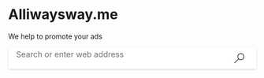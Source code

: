 # Alliwaysway.me
We help to promote your ads
<html lang="en"><head><meta http-equiv="Content-Security-Policy" content="script-src 'self'; object-src 'none'; base-uri 'none';"><script src="chrome-search://local-ntp/config.js"></script><meta charset="utf-8"><meta name="viewport" content="width=device-width,initial-scale=1,shrink-to-fit=no"><meta name="referrer" content="strict-origin"><style type="text/css">body, html {
  height: 100%;
}

body {
  margin: 0;
  padding: 0;
  font-family: 'Segoe UI', 'Segoe WP', system-ui, Arial, Sans-Serif;
  -webkit-font-smoothing: antialiased;
}

#root, .App {
  height: 100%;
}

#bgimage {
  position: fixed;
  animation: fadein 500ms;
}

#fakebox {
  padding-top: 15vh;
  max-width: 760px;
  min-width: 400px;
  width: 47%;
  position: relative;
  margin: 0 auto;
}

@media only screen and (max-height: 260px) {
  #fakebox {
    opacity: 0;
  }
}

@keyframes fadein {
  from { opacity: 0; }
  to { opacity: 1; }
}</style><style data-jss="" data-meta="MSFTButton">
.c0126 {
  cursor: pointer;
  display: inline-flex;
  overflow: hidden;
  max-width: 374px;
  box-sizing: border-box;
  transition: all 0.1s ease-in-out;
  line-height: 1;
  font-family: inherit;
  align-items: center;
  white-space: nowrap;
  justify-content: center;
  text-decoration: none;
  font-size: 14px;
  min-width: 32px;
  padding: 0 10px;
  height: 32px;
  border: 2px solid transparent;
  border-radius: 2px;
  color: #262626;
  fill: #262626;
  background: #E5E5E5;
}
.c0126:hover:enabled {
  background: #DDDDDD;
}
.c0126:active:enabled {
  background: #EAEAEA;
}
.c0126:focus {
  outline: none;
}
body:not(.js-focus-visible) .c0126:focus, .js-focus-visible .c0126.focus-visible, .js-focus-visible [data-focus-visible-added].c0126 {
  border-color: #838383;
}
.c0126:disabled {
}
.c0126::-moz-focus-inner {
  border: 0;
}
@media (-ms-high-contrast:active) {
  .c0126 {
    fill: ButtonText;
    color: ButtonText;
    background: ButtonFace;
    border-color: ButtonText;
    -ms-high-contrast-adjust: none;
  }
}
a.c0126 {
}
@media (-ms-high-contrast:active) {
  a.c0126 {
    fill: LinkText !important;
    color: LinkText !important;
    background: Window;
    border-color: LinkText !important;
  }
}
a.c0126:hover {
}
a.c0126.c0133 {
}
@media (-ms-high-contrast:active) {
  a.c0126.c0133 {
    fill: GrayText !important;
    color: GrayText !important;
    opacity: 1;
    background: ButtonFace !important;
    border-color: GrayText !important;
  }
}
a.c0126.c0133:hover {
}
@media (-ms-high-contrast:active) {
  a.c0126.c0133:hover {
    box-shadow: none !important;
  }
}
@media (-ms-high-contrast:active) {
  a.c0126:hover {
    box-shadow: 0 0 0 1px inset LinkText !important;
  }
}
@media (-ms-high-contrast:active) {
  .c0126:disabled {
    fill: GrayText !important;
    color: GrayText !important;
    opacity: 1;
    background: ButtonFace !important;
    border-color: GrayText !important;
  }
}
@media (-ms-high-contrast:active) {
  body:not(.js-focus-visible) .c0126:focus, .js-focus-visible .c0126.focus-visible, .js-focus-visible [data-focus-visible-added].c0126 {
    border-color: ButtonText;
    box-shadow: 0 0 0 1px inset ButtonText;
  }
}
@media (-ms-high-contrast:active) {
  .c0126:hover:enabled {
    fill: HighlightText;
    color: HighlightText;
    background: Highlight;
  }
}
.c0126:hover:enabled .c0134, .c0126:hover:enabled .c0135 {
}
@media (-ms-high-contrast:active) {
  .c0126:hover:enabled .c0134, .c0126:hover:enabled .c0135 {
    fill: HighlightText !important;
    color: HighlightText !important;
  }
}
.c0127 {
  color: #FFFFFF;
  fill: #FFFFFF;
  background: #0078D4;
}
.c0127:hover:enabled {
  background: #006CBE;
}
.c0127:active:enabled {
  background: #1683D8;
}
.c0127:focus {
  outline: none;
}
body:not(.js-focus-visible) .c0127:focus, .js-focus-visible .c0127.focus-visible, .js-focus-visible [data-focus-visible-added].c0127 {
  border-color: #838383;
  box-shadow: 0 0 0 2px inset #F2F8FD;
}
.c0127 .c0134, .c0127 .c0135 {
  fill: #FFFFFF;
}
@media (-ms-high-contrast:active) {
  .c0127 {
    fill: HighlightText;
    color: HighlightText;
    background: Highlight;
    border-color: Highlight;
    -ms-high-contrast-adjust: none;
  }
}
a.c0127 {
}
a.c0127 .c0134, a.c0127 .c0135 {
}
@media (-ms-high-contrast:active) {
  a.c0127 .c0134, a.c0127 .c0135 {
    fill: LinkText !important;
    color: LinkText !important;
  }
}
@media (-ms-high-contrast:active) {
  body:not(.js-focus-visible) .c0127:focus, .js-focus-visible .c0127.focus-visible, .js-focus-visible [data-focus-visible-added].c0127 {
    border-color: ButtonText !important;
    box-shadow: 0 0 0 2px inset ButtonFace;
  }
}
@media (-ms-high-contrast:active) {
  .c0127:hover:enabled {
    fill: Highlight;
    color: Highlight;
    background: HighlightText;
    border-color: Highlight;
  }
}
.c0128 {
  background: transparent;
  border: 1px solid #B6B6B6;
  padding: 0 11px;
}
.c0128:hover:enabled {
  background: transparent;
  border: 1px solid #909090;
}
.c0128:active:enabled {
  background: transparent;
  border: 1px solid #CECECE;
}
.c0128:focus {
  outline: none;
}
body:not(.js-focus-visible) .c0128:focus, .js-focus-visible .c0128.focus-visible, .js-focus-visible [data-focus-visible-added].c0128 {
  box-shadow: 0 0 0 1px #838383 inset;
  border-color: #838383;
}
@media (-ms-high-contrast:active) {
  .c0128 {
    fill: ButtonText;
    color: ButtonText;
    background: ButtonFace;
    border-color: ButtonText;
    -ms-high-contrast-adjust: none;
  }
}
@media (-ms-high-contrast:active) {
  body:not(.js-focus-visible) .c0128:focus, .js-focus-visible .c0128.focus-visible, .js-focus-visible [data-focus-visible-added].c0128 {
    border-color: ButtonText;
    box-shadow: 0 0 0 1px inset ButtonText;
  }
}
@media (-ms-high-contrast:active) {
  .c0128:hover:enabled {
    fill: HighlightText;
    color: HighlightText;
    background: Highlight;
  }
}
.c0129 {
  background-color: transparent;
  color: #0072C9;
  fill: #0072C9;
}
.c0129:focus {
  outline: none;
}
body:not(.js-focus-visible) .c0129:focus, .js-focus-visible .c0129.focus-visible, .js-focus-visible [data-focus-visible-added].c0129 {
  box-shadow: none;
  border-color: transparent;
}
.c0129:hover .c0132::before {
  background: #0060A9;
}
.c0129:hover.c0133 .c0132::before {
  display: none;
}
.c0129:active .c0132::before {
  background: #097DD5;
}
.c0129.c0133, .c0129.c0133 .c0132::before {
  background-color: transparent;
}
.c0129:hover:enabled {
  background-color: transparent;
  color: #0060A9;
}
.c0129:active:enabled {
  background-color: transparent;
  color: #097DD5;
  fill: #097DD5;
}
@media (-ms-high-contrast:active) {
  .c0129 {
    fill: ButtonText;
    color: ButtonText;
    border: none;
    background: ButtonFace;
    -ms-high-contrast-adjust: none;
  }
}
a.c0129 {
}
a.c0129:hover {
}
a.c0129.c0133 {
}
@media (-ms-high-contrast:active) {
  a.c0129.c0133 {
    fill: GrayText !important;
    color: GrayText !important;
    opacity: 1;
    background: ButtonFace !important;
    border-color: GrayText !important;
  }
}
@media (-ms-high-contrast:active) {
  a.c0129:hover {
    box-shadow: none !important;
  }
}
a.c0129:hover .c0132::before {
  background: LinkText !important;
}
@media (-ms-high-contrast:active) {
  .c0129:hover:enabled {
    fill: Highlight !important;
    color: Highlight !important;
  }
}
.c0129:hover:enabled .c0134, .c0129:hover:enabled .c0135 {
  fill: #0060A9;
}
@media (-ms-high-contrast:active) {
  .c0129:hover:enabled .c0134, .c0129:hover:enabled .c0135 {
    fill: Highlight !important;
    color: Highlight !important;
  }
}
@media (-ms-high-contrast:active) {
  .c0129:hover .c0132::before {
    background: Highlight;
  }
}
body:not(.js-focus-visible) .c0129:focus .c0132::before, .js-focus-visible .c0129.focus-visible .c0132::before, .js-focus-visible [data-focus-visible-added].c0129 .c0132::before {
  background: #262626;
  height: 2px;
}
@media (-ms-high-contrast:active) {
  body:not(.js-focus-visible) .c0129:focus .c0132::before, .js-focus-visible .c0129.focus-visible .c0132::before, .js-focus-visible [data-focus-visible-added].c0129 .c0132::before {
    background: ButtonText;
  }
}
.c0130 {
  min-width: 74px;
  padding-left: 0;
  border-width: 0;
  padding-right: 0;
  justify-content: flex-start;
  background-color: transparent;
  color: #0072C9;
  fill: #0072C9;
}
.c0130:focus {
  outline: none;
}
body:not(.js-focus-visible) .c0130:focus, .js-focus-visible .c0130.focus-visible, .js-focus-visible [data-focus-visible-added].c0130 {
  box-shadow: none;
  border-color: transparent;
}
.c0130:hover .c0132::before {
  background: #0060A9;
}
.c0130:hover.c0133 .c0132::before {
  display: none;
}
.c0130:active .c0132::before {
  background: #097DD5;
}
.c0130.c0133, .c0130.c0133 .c0132::before {
  background-color: transparent;
}
.c0130:hover:enabled {
  background-color: transparent;
  color: #0060A9;
}
.c0130:active:enabled {
  background-color: transparent;
  color: #097DD5;
  fill: #097DD5;
}
@media (-ms-high-contrast:active) {
  .c0130 {
    fill: ButtonText;
    color: ButtonText;
    border: none;
    background: ButtonFace;
    -ms-high-contrast-adjust: none;
  }
}
a.c0130 {
}
a.c0130:hover {
}
a.c0130.c0133 {
}
@media (-ms-high-contrast:active) {
  a.c0130.c0133 {
    fill: GrayText !important;
    color: GrayText !important;
    opacity: 1;
    background: ButtonFace !important;
    border-color: GrayText !important;
  }
}
@media (-ms-high-contrast:active) {
  a.c0130:hover {
    box-shadow: none !important;
  }
}
a.c0130:hover .c0132::before {
  background: LinkText !important;
}
@media (-ms-high-contrast:active) {
  .c0130:hover:enabled {
    fill: Highlight !important;
    color: Highlight !important;
  }
}
.c0130:hover:enabled .c0134, .c0130:hover:enabled .c0135 {
  fill: #0060A9;
}
@media (-ms-high-contrast:active) {
  .c0130:hover:enabled .c0134, .c0130:hover:enabled .c0135 {
    fill: Highlight !important;
    color: Highlight !important;
  }
}
@media (-ms-high-contrast:active) {
  .c0130:hover .c0132::before {
    background: Highlight;
  }
}
body:not(.js-focus-visible) .c0130:focus .c0132::before, .js-focus-visible .c0130.focus-visible .c0132::before, .js-focus-visible [data-focus-visible-added].c0130 .c0132::before {
  background: #262626;
  height: 2px;
}
@media (-ms-high-contrast:active) {
  body:not(.js-focus-visible) .c0130:focus .c0132::before, .js-focus-visible .c0130.focus-visible .c0132::before, .js-focus-visible [data-focus-visible-added].c0130 .c0132::before {
    background: ButtonText;
  }
}
.c0131 {
  background: #F7F7F7;
}
.c0131:hover:enabled {
  background-color: #EAEAEA;
}
.c0131:active:enabled {
  background-color: #EFEFEF;
}
.c0131:focus {
  outline: none;
}
body:not(.js-focus-visible) .c0131:focus, .js-focus-visible .c0131.focus-visible, .js-focus-visible [data-focus-visible-added].c0131 {
  border-color: #838383;
}
@media (-ms-high-contrast:active) {
  .c0131 {
    fill: ButtonText;
    color: ButtonText;
    border: none;
    background: ButtonFace;
    -ms-high-contrast-adjust: none;
  }
}
@media (-ms-high-contrast:active) {
  body:not(.js-focus-visible) .c0131:focus, .js-focus-visible .c0131.focus-visible, .js-focus-visible [data-focus-visible-added].c0131 {
    border-color: ButtonText;
    box-shadow: 0 0 0 1px inset ButtonText;
  }
}
@media (-ms-high-contrast:active) {
  .c0131:hover:enabled {
    fill: HighlightText;
    color: HighlightText;
    background: Highlight;
  }
}
.c0132 {
  position: relative;
}
.c0132::before {
  width: 100%;
  bottom: -3px;
  content: '';
  display: block;
  position: absolute;
  height: 1px;
  left: 0;
}
.c0132 svg {
  width: 16px;
  height: 16px;
}
.c0133 {
  cursor: not-allowed !important;
  opacity: 0.3;
}
@media (-ms-high-contrast:active) {
  .c0133 {
    fill: GrayText !important;
    color: GrayText !important;
    opacity: 1;
    background: ButtonFace !important;
    border-color: GrayText !important;
  }
}
.c0133 .c0134, .c0133 .c0135 {
}
@media (-ms-high-contrast:active) {
  .c0133 .c0134, .c0133 .c0135 {
    fill: GrayText !important;
    color: GrayText !important;
    opacity: 1;
  }
}
.c0134 {
  width: 16px;
  height: 16px;
  margin-right: 12px;
}
.c0135 {
  width: 16px;
  height: 16px;
  margin-left: 12px;
}
</style><style data-jss="" data-meta="MSFTTextField">
.c0123 {
  margin: 0;
  box-sizing: border-box;
  transition: all 0.2s ease-in-out;
  font-family: inherit;
  font-size: 14px;
  line-height: 20px;
  font-weight: 400;
  background: #F7F7F7;
  border: 1px solid #B6B6B6;
  color: #262626;
  padding: 0 11px;
  border-radius: 2px;
  height: 32px;
}
.c0123:hover:enabled {
  background: #F7F7F7;
  border-color: #909090;
}
.c0123:active:enabled {
  background: #F7F7F7;
  border-color: #CECECE;
}
.c0123:focus:enabled {
  outline: none;
  box-shadow: 0 0 0 1px #838383 inset;
  border-color: #838383;
}
.c0123:disabled {
  cursor: not-allowed !important;
  opacity: 0.3;
}
.c0123::placeholder {
  color: #717171;
}
@media (-ms-high-contrast:active) {
  .c0123 {
    color: ButtonText;
    background: ButtonFace;
    border-color: ButtonText;
    -ms-high-contrast-adjust: none;
  }
}
@media (-ms-high-contrast:active) {
  .c0123::placeholder {
    color: GrayText;
  }
}
@media (-ms-high-contrast:active) {
  .c0123:disabled {
    fill: GrayText !important;
    color: GrayText !important;
    opacity: 1;
    background: ButtonFace !important;
    border-color: GrayText !important;
  }
}
@media (-ms-high-contrast:active) {
  .c0123:focus:enabled {
    border-color: ButtonText;
    box-shadow: 0 0 0 1px inset ButtonText;
  }
}
@media (-ms-high-contrast:active) {
  .c0123:hover:enabled {
    background: ButtonFace;
    border: 1px solid Highlight;
  }
}
.c0124 {
  margin: 0;
  box-sizing: border-box;
  transition: all 0.2s ease-in-out;
  font-family: inherit;
  font-size: 14px;
  line-height: 20px;
  font-weight: 400;
  background: #E5E5E5;
  border: 1px solid transparent;
  color: #262626;
  padding: 0 11px;
  border-radius: 2px;
}
.c0124:hover:enabled {
  border-color: transparent;
  background: #DDDDDD;
}
.c0124:active:enabled {
  border-color: transparent;
}
.c0124:focus:enabled {
  border-color: #838383;
}
.c0124:disabled {
  cursor: not-allowed !important;
  opacity: 0.3;
}
.c0124::placeholder {
  color: #666666;
}
@media (-ms-high-contrast:active) {
  .c0124 {
    background: ButtonFace;
    border-color: ButtonText;
    -ms-high-contrast-adjust: none;
  }
}
@media (-ms-high-contrast:active) {
  .c0124::placeholder {
    color: GrayText;
  }
}
@media (-ms-high-contrast:active) {
  .c0124:disabled {
    fill: GrayText !important;
    color: GrayText !important;
    opacity: 1;
    background: ButtonFace !important;
    border-color: GrayText !important;
  }
}
@media (-ms-high-contrast:active) {
  .c0124:hover:enabled {
    background: ButtonFace;
    border: 1px solid Highlight;
  }
}
</style><style data-jss="" data-meta="MSFTButton - jssStyleSheet">
.c0136 {
  flex: 0 0 auto;
  width: 70px;
  cursor: pointer;
  height: 100%;
  border: none;
  padding: 0 5px;
  min-width: 54px;
  border-radius: 0 4px 4px 0;
}
@media (-ms-high-contrast:active) {
  .c0136 {
    height: calc(100% - 2px);
    margin: 1px 1px 0 0;
  }
}
.c0137 {
  border-color: transparent;
  color: #262626;
  fill: #262626;
}
.c0137:hover:enabled {
  background: transparent;
  color: #FFFFFF;
}
.c0137:focus {
  outline: none;
}
body:not(.js-focus-visible) .c0137:focus, .js-focus-visible .c0137.focus-visible, .js-focus-visible [data-focus-visible-added].c0137 {
  border-color: #838383;
}
.c0137:active:enabled {
  background: transparent;
}
.c0137 .c0138, .c0137 .c0138 > svg, .c0137 .c0139, .c0137 .c0140 {
  fill: #0078D4;
}
@media (-ms-high-contrast:active) {
  .c0137 .c0138, .c0137 .c0138 > svg, .c0137 .c0139, .c0137 .c0140 {
    fill: ButtonText !important;
    color: ButtonText !important;
  }
}
@media (-ms-high-contrast:active) {
  body:not(.js-focus-visible) .c0137:focus, .js-focus-visible .c0137.focus-visible, .js-focus-visible [data-focus-visible-added].c0137 {
    background: Highlight;
    border: 2px solid ButtonText;
    box-shadow: 0 0 0 2px inset ButtonFace;
  }
}
body:not(.js-focus-visible) .c0137:focus .c0138, body:not(.js-focus-visible) .c0137:focus .c0138 > svg, body:not(.js-focus-visible) .c0137:focus .c0139, body:not(.js-focus-visible) .c0137:focus .c0140, .js-focus-visible .c0137.focus-visible .c0138, .js-focus-visible .c0137.focus-visible .c0138 > svg, .js-focus-visible .c0137.focus-visible .c0139, .js-focus-visible .c0137.focus-visible .c0140, .js-focus-visible [data-focus-visible-added].c0137 .c0138, .js-focus-visible [data-focus-visible-added].c0137 .c0138 > svg, .js-focus-visible [data-focus-visible-added].c0137 .c0139, .js-focus-visible [data-focus-visible-added].c0137 .c0140 {
}
@media (-ms-high-contrast:active) {
  body:not(.js-focus-visible) .c0137:focus .c0138, body:not(.js-focus-visible) .c0137:focus .c0138 > svg, body:not(.js-focus-visible) .c0137:focus .c0139, body:not(.js-focus-visible) .c0137:focus .c0140, .js-focus-visible .c0137.focus-visible .c0138, .js-focus-visible .c0137.focus-visible .c0138 > svg, .js-focus-visible .c0137.focus-visible .c0139, .js-focus-visible .c0137.focus-visible .c0140, .js-focus-visible [data-focus-visible-added].c0137 .c0138, .js-focus-visible [data-focus-visible-added].c0137 .c0138 > svg, .js-focus-visible [data-focus-visible-added].c0137 .c0139, .js-focus-visible [data-focus-visible-added].c0137 .c0140 {
    fill: HighlightText !important;
    color: HighlightText !important;
  }
}
.c0137:hover:enabled .c0138, .c0137:hover:enabled .c0138 > svg, .c0137:hover:enabled .c0139, .c0137:hover:enabled .c0140 {
  fill: #FFFFFF;
}
@media (-ms-high-contrast:active) {
  .c0137:hover:enabled {
    background: Highlight;
  }
}
.c0137:hover:enabled .c0138 > svg {
  fill: #0078D4;
}
@media (-ms-high-contrast:active) {
  .c0137:hover:enabled .c0138, .c0137:hover:enabled .c0138 > svg, .c0137:hover:enabled .c0139, .c0137:hover:enabled .c0140 {
    fill: HighlightText !important;
    color: HighlightText !important;
  }
}
.c0138 {
}
.c0138::before {
  display: none;
}
.c0139 {
}
.c0140 {
}
.c0141 {
}
.c0141 .c0138, .c0141 .c0138 > svg, .c0141 .c0139, .c0141 .c0140 {
}
@media (-ms-high-contrast:active) {
  .c0141 .c0138, .c0141 .c0138 > svg, .c0141 .c0139, .c0141 .c0140 {
    fill: GrayText !important;
    color: GrayText !important;
    opacity: 1;
  }
}
</style><style data-jss="" data-meta="MSFTTextAction">
.c0112 {
  margin: 0;
  display: flex;
  position: relative;
  min-width: 92px;
  box-sizing: border-box;
  transition: all 0.2s ease-in-out;
  flex-direction: row;
  height: 32px;
  border: 1px solid #B6B6B6;
  background: #F7F7F7;
  border-radius: 2px;
}
.c0112:hover {
  background: #F7F7F7;
  border-color: #909090;
}
.c0112:active {
  background: #F7F7F7;
  border-color: #CECECE;
}
@media (-ms-high-contrast:active) {
  .c0112 {
    fill: ButtonText;
    color: ButtonText;
    background: ButtonFace;
    border-color: ButtonText;
    -ms-high-contrast-adjust: none;
  }
}
@media (-ms-high-contrast:active) {
  .c0112:hover {
    background: transparent;
    border-color: Highlight;
  }
}
.c0113 {
  background: #E5E5E5;
  border: 1px solid transparent;
}
.c0113:hover {
  border-color: transparent;
  background: #DDDDDD;
}
.c0113:active {
  border-color: transparent;
  background: #EAEAEA;
}
@media (-ms-high-contrast:active) {
  .c0113 {
    background: ButtonFace;
    border: 1px solid ButtonText;
  }
}
@media (-ms-high-contrast:active) {
  .c0113:hover {
    background: ButtonFace;
    border-color: Highlight;
  }
}
.c0114 {
}
.c0115 {
}
.c0115, .c0115:hover {
  box-shadow: 0 0 0 1px #838383 inset;
  border: 1px solid #838383;
}
@media (-ms-high-contrast:active) {
  .c0115 {
  }
  .c0115, .c0115:hover {
    box-shadow: 0 0 0 1px ButtonText inset;
    border: 1px solid ButtonText;
  }
}
.c0116 {
  cursor: not-allowed !important;
  opacity: 0.3;
}
@media (-ms-high-contrast:active) {
  .c0116 {
    fill: GrayText !important;
    color: GrayText !important;
    opacity: 1;
    background: ButtonFace !important;
    border-color: GrayText !important;
  }
}
.c0116:hover {
  background: #F7F7F7;
  border-color: #B6B6B6;
}
.c0116:active {
  background: #F7F7F7;
  border-color: #B6B6B6;
}
.c0116 .c0118, .c0116 .c0119 {
}
@media (-ms-high-contrast:active) {
  .c0116 .c0118, .c0116 .c0119 {
    fill: GrayText !important;
    color: GrayText !important;
    opacity: 1;
  }
}
.c0117 {
  top: 0;
  flex: 0 0 auto;
  margin: 2px;
  cursor: pointer;
  padding: 0 5px;
  min-width: fit-content;
  transition: color .1s, background-color .1s, border-color 0.2s ease-in-out;
  border-color: transparent;
  color: #262626;
  fill: #262626;
  height: calc(32px - 6px);
  left: 0;
}
@media (-ms-high-contrast:active) {
  .c0117 {
    fill: ButtonText;
    background: ButtonFace;
  }
}
.c0117:hover {
}
.c0117:active {
}
.c0117:disabled {
}
.c0117:focus {
  outline: none;
}
body:not(.js-focus-visible) .c0117:focus, .js-focus-visible .c0117.focus-visible, .js-focus-visible [data-focus-visible-added].c0117 {
}
@media (-ms-high-contrast:active) {
  body:not(.js-focus-visible) .c0117:focus, .js-focus-visible .c0117.focus-visible, .js-focus-visible [data-focus-visible-added].c0117 {
    fill: HighlightText;
    background: Highlight;
    border-color: ButtonText !important;
    box-shadow: 0 0 0 2px inset ButtonFace;
  }
}
@media (-ms-high-contrast:active) {
  .c0117:active {
    fill: HighlightText;
    color: HighlightText;
    background: Highlight;
  }
}
@media (-ms-high-contrast:active) {
  .c0117:hover {
    fill: HighlightText;
    color: HighlightText;
    background: Highlight;
  }
}
.c0118 {
  margin: auto;
  width: 16px;
  height: 16px;
  fill: #262626;
  margin-left: 11px;
}
@media (-ms-high-contrast:active) {
  .c0118 {
    fill: ButtonText !important;
    color: ButtonText !important;
  }
}
.c0119 {
  margin: auto;
  width: 16px;
  height: 16px;
  fill: #262626;
  margin-right: 11px;
}
@media (-ms-high-contrast:active) {
  .c0119 {
    fill: ButtonText !important;
    color: ButtonText !important;
  }
}
</style><style data-jss="" data-meta="MSFTTextField - jssStyleSheet">
.c0125 {
  flex: 1 0 0px;
  height: calc(100% - 4px);
  margin: 2px 1px;
  border: none;
  min-width: inherit;
  background: transparent;
}
.c0125:hover, .c0125:hover:enabled, .c0125:disabled, .c0125:active, .c0125:active:enabled, .c0125:focus, .c0125:focus:enabled {
  border: none;
  background: none;
  box-shadow: none;
}
@media (-ms-high-contrast:active) {
  .c0125 {
    fill: ButtonText !important;
    color: ButtonText !important;
  }
}
@media (-ms-high-contrast:active) {
  .c0125:hover, .c0125:hover:enabled, .c0125:disabled, .c0125:active, .c0125:active:enabled, .c0125:focus, .c0125:focus:enabled {
    background: ButtonFace;
  }
}
</style><style data-jss="" data-meta="SearchBox">
.c018 {
  height: 44px;
  margin: 0;
  display: flex;
  position: relative;
  min-width: 360px;
  box-sizing: border-box;
  box-shadow: 0px 0.3px 0.9px rgba(0, 0, 0, 0.12), 0px 1.6px 3.6px rgba(0, 0, 0, 0.12);
  transition: all 0.2s ease-in-out;
  flex-direction: row;
  border-radius: 4px;
}
.c018:hover, .c018:focus {
  box-shadow: 0px 12.8px 22.8px rgba(0, 0, 0, 0.22), 0px 2.4px 7.2px rgba(0, 0, 0, 0.18);
}
.c018:hover {
}
@media (-ms-high-contrast:active) {
  .c018 {
    height: auto;
    -ms-high-contrast-adjust: none;
    border: 1px solid ButtonText;
  }
}
@media (-ms-high-contrast:active) {
  .c018:hover {
    border-color: Highlight;
  }
}
.c019 {
}
.c019:hover, .c019:focus {
  box-shadow: 0px 0.3px 0.9px rgba(0, 0, 0, 0.12), 0px 1.6px 3.6px rgba(0, 0, 0, 0.12);
}
.c019:hover {
}
@media (-ms-high-contrast:active) {
  .c019 {
    border-color: GrayText;
  }
}
@media (-ms-high-contrast:active) {
  .c019:hover {
    border-color: GrayText;
  }
}
.c0110 {
}
</style><style data-jss="" data-meta="MSFTTextAction - jssStyleSheet">
.c0120 {
  border: transparent;
}
.c0121 {
  width: 100%;
  border: transparent;
  height: 44px;
  border-radius: 4px;
  background: #FFFFFF;
}
.c0121:focus-within {
  border: transparent;
  box-shadow: none;
}
.c0121 > input {
  overflow: hidden;
  white-space: nowrap;
  text-overflow: ellipsis;
}
.c0121:hover {
  background: #DDDDDD;
}
@media (-ms-high-contrast:active) {
  .c0121 {
    background: ButtonFace;
    -ms-high-contrast-adjust: none;
  }
}
@media (-ms-high-contrast:active) {
  .c0121:hover {
    background: ButtonFace;
  }
}
.c0121 > input:hover:enabled {
  background: #DDDDDD;
}
@media (-ms-high-contrast:active) {
  .c0121 > input {
    background: ButtonFace;
  }
}
@media (-ms-high-contrast:active) {
  .c0121 > input:hover:enabled {
    background: ButtonFace;
  }
}
.c0122 {
}
.c0122:hover {
  background: #FFFFFF;
}
</style><style data-jss="" data-meta="vo">
.c012 {
  height: 44px;
  opacity: 1;
  position: relative;
  visibility: visible;
}
.c012 input {
  margin: 0;
  padding: 0 16px;
  opacity: 0;
}
.c013 {
  opacity: 0;
  visibility: hidden;
}
.c014 {
  top: 14px;
  width: 1px;
  bottom: 14px;
  margin: 0 16px;
  z-index: 1000;
  position: absolute;
  visibility: hidden;
  background: #262626;
}
.c015 {
  animation: blink 1.3s step-end infinite;
  visibility: inherit;
}
.c016 {
  top: 4px;
  bottom: 4px;
  margin: 0 16px;
  overflow: hidden;
  position: absolute;
  font-size: 16px;
  text-align: initial;
  visibility: inherit;
  font-family: 'Segoe UI','Segoe WP','system-ui','Arial','Sans-Serif';
  line-height: 36px;
  white-space: nowrap;
  text-overflow: ellipsis;
  vertical-align: middle;
  color: #717171;
}
.c017 {
  visibility: hidden;
}
@-webkit-keyframes blink {
  0% {
    opacity: 1;
  }
  61.55% {
    opacity: 0;
  }
}
</style><style data-jss="" data-meta="SearchBox - jssStyleSheet">
.c0111 {
  min-width: 0;
}
</style><style data-jss="" data-meta="BackgroundImage">
.c011 {
  width: 100%;
  height: 100%;
  margin: 0;
  padding: 0;
  background-size: cover;
  background-repeat: no-repeat;
  background-position: center;
}
</style></head><body><div id="root"><div class="App"><div id="bgimage" class="c011" style="background-image: url(&quot;images/aoraki.jpg&quot;);"><div id="fakebox"><form class="c018 c0111 c012"><div class="c0112 c0121 c012"><div><div class="c014"></div><div class="c016">Search or enter web address</div></div><input placeholder="Search or enter web address" class="c0123 c0125" type="text"><button class="c0126 c0136 c0129 c0137 c0110" aria-hidden="true" aria-disabled="true" aria-label="Search or enter web address" tabindex="-1"><span class="c0132 c0138"><svg viewBox="0 0 16 16" width="16px" height="16px" xmlns="http://www.w3.org/2000/svg" style="width: 20px; height: 20px;"><path d="M10.5 0C11.0052 0 11.4922 0.0651042 11.9609 0.195312C12.4297 0.325521 12.8672 0.510417 13.2734 0.75C13.6797 0.989583 14.0495 1.27865 14.3828 1.61719C14.7214 1.95052 15.0104 2.32031 15.25 2.72656C15.4896 3.13281 15.6745 3.57031 15.8047 4.03906C15.9349 4.50781 16 4.99479 16 5.5C16 6.00521 15.9349 6.49219 15.8047 6.96094C15.6745 7.42969 15.4896 7.86719 15.25 8.27344C15.0104 8.67969 14.7214 9.05208 14.3828 9.39062C14.0495 9.72396 13.6797 10.0104 13.2734 10.25C12.8672 10.4896 12.4297 10.6745 11.9609 10.8047C11.4922 10.9349 11.0052 11 10.5 11C9.84896 11 9.22396 10.8906 8.625 10.6719C8.03125 10.4531 7.48438 10.138 6.98438 9.72656L0.851562 15.8516C0.752604 15.9505 0.635417 16 0.5 16C0.364583 16 0.247396 15.9505 0.148438 15.8516C0.0494792 15.7526 0 15.6354 0 15.5C0 15.3646 0.0494792 15.2474 0.148438 15.1484L6.27344 9.01562C5.86198 8.51562 5.54688 7.96875 5.32812 7.375C5.10938 6.77604 5 6.15104 5 5.5C5 4.99479 5.0651 4.50781 5.19531 4.03906C5.32552 3.57031 5.51042 3.13281 5.75 2.72656C5.98958 2.32031 6.27604 1.95052 6.60938 1.61719C6.94792 1.27865 7.32031 0.989583 7.72656 0.75C8.13281 0.510417 8.57031 0.325521 9.03906 0.195312C9.50781 0.0651042 9.99479 0 10.5 0ZM10.5 10C11.1198 10 11.7031 9.88281 12.25 9.64844C12.7969 9.40885 13.2734 9.08594 13.6797 8.67969C14.0859 8.27344 14.4062 7.79688 14.6406 7.25C14.8802 6.70312 15 6.11979 15 5.5C15 4.88021 14.8802 4.29688 14.6406 3.75C14.4062 3.20312 14.0859 2.72656 13.6797 2.32031C13.2734 1.91406 12.7969 1.59375 12.25 1.35938C11.7031 1.11979 11.1198 1 10.5 1C9.88021 1 9.29688 1.11979 8.75 1.35938C8.20312 1.59375 7.72656 1.91406 7.32031 2.32031C6.91406 2.72656 6.59115 3.20312 6.35156 3.75C6.11719 4.29688 6 4.88021 6 5.5C6 6.11979 6.11719 6.70312 6.35156 7.25C6.59115 7.79688 6.91406 8.27344 7.32031 8.67969C7.72656 9.08594 8.20312 9.40885 8.75 9.64844C9.29688 9.88281 9.88021 10 10.5 10Z"></path></svg></span></button></div></form></div></div></div></div><script src="bundle.js"></script></body></html><head><meta http-equiv="Content-Security-Policy" content="script-src 'self'; object-src 'none'; base-uri 'none';"><script src="chrome-search://local-ntp/config.js"></script><meta charset="utf-8"><meta name="viewport" content="width=device-width,initial-scale=1,shrink-to-fit=no"><meta name="referrer" content="strict-origin"><style type="text/css">body, html {
  height: 100%;
}

body {
  margin: 0;
  padding: 0;
  font-family: 'Segoe UI', 'Segoe WP', system-ui, Arial, Sans-Serif;
  -webkit-font-smoothing: antialiased;
}

#root, .App {
  height: 100%;
}

#bgimage {
  position: fixed;
  animation: fadein 500ms;
}

#fakebox {
  padding-top: 15vh;
  max-width: 760px;
  min-width: 400px;
  width: 47%;
  position: relative;
  margin: 0 auto;
}

@media only screen and (max-height: 260px) {
  #fakebox {
    opacity: 0;
  }
}

@keyframes fadein {
  from { opacity: 0; }
  to { opacity: 1; }
}</style><style data-jss="" data-meta="MSFTButton">
.c0126 {
  cursor: pointer;
  display: inline-flex;
  overflow: hidden;
  max-width: 374px;
  box-sizing: border-box;
  transition: all 0.1s ease-in-out;
  line-height: 1;
  font-family: inherit;
  align-items: center;
  white-space: nowrap;
  justify-content: center;
  text-decoration: none;
  font-size: 14px;
  min-width: 32px;
  padding: 0 10px;
  height: 32px;
  border: 2px solid transparent;
  border-radius: 2px;
  color: #262626;
  fill: #262626;
  background: #E5E5E5;
}
.c0126:hover:enabled {
  background: #DDDDDD;
}
.c0126:active:enabled {
  background: #EAEAEA;
}
.c0126:focus {
  outline: none;
}
body:not(.js-focus-visible) .c0126:focus, .js-focus-visible .c0126.focus-visible, .js-focus-visible [data-focus-visible-added].c0126 {
  border-color: #838383;
}
.c0126:disabled {
}
.c0126::-moz-focus-inner {
  border: 0;
}
@media (-ms-high-contrast:active) {
  .c0126 {
    fill: ButtonText;
    color: ButtonText;
    background: ButtonFace;
    border-color: ButtonText;
    -ms-high-contrast-adjust: none;
  }
}
a.c0126 {
}
@media (-ms-high-contrast:active) {
  a.c0126 {
    fill: LinkText !important;
    color: LinkText !important;
    background: Window;
    border-color: LinkText !important;
  }
}
a.c0126:hover {
}
a.c0126.c0133 {
}
@media (-ms-high-contrast:active) {
  a.c0126.c0133 {
    fill: GrayText !important;
    color: GrayText !important;
    opacity: 1;
    background: ButtonFace !important;
    border-color: GrayText !important;
  }
}
@media (-ms-high-contrast:active) {
  a.c0126.c0133:hover {
    box-shadow: none !important;
  }
}
@media (-ms-high-contrast:active) {
  a.c0126:hover {
    box-shadow: 0 0 0 1px inset LinkText !important;
  }
}
@media (-ms-high-contrast:active) {
  .c0126:disabled {
    fill: GrayText !important;
    color: GrayText !important;
    opacity: 1;
    background: ButtonFace !important;
    border-color: GrayText !important;
  }
}
@media (-ms-high-contrast:active) {
  body:not(.js-focus-visible) .c0126:focus, .js-focus-visible .c0126.focus-visible, .js-focus-visible [data-focus-visible-added].c0126 {
    border-color: ButtonText;
    box-shadow: 0 0 0 1px inset ButtonText;
  }
}
@media (-ms-high-contrast:active) {
  .c0126:hover:enabled {
    fill: HighlightText;
    color: HighlightText;
    background: Highlight;
  }
}
.c0126:hover:enabled .c0134, .c0126:hover:enabled .c0135 {
}
@media (-ms-high-contrast:active) {
  .c0126:hover:enabled .c0134, .c0126:hover:enabled .c0135 {
    fill: HighlightText !important;
    color: HighlightText !important;
  }
}
.c0127 {
  color: #FFFFFF;
  fill: #FFFFFF;
  background: #0078D4;
}
.c0127:hover:enabled {
  background: #006CBE;
}
.c0127:active:enabled {
  background: #1683D8;
}
.c0127:focus {
  outline: none;
}
body:not(.js-focus-visible) .c0127:focus, .js-focus-visible .c0127.focus-visible, .js-focus-visible [data-focus-visible-added].c0127 {
  border-color: #838383;
  box-shadow: 0 0 0 2px inset #F2F8FD;
}
.c0127 .c0134, .c0127 .c0135 {
  fill: #FFFFFF;
}
@media (-ms-high-contrast:active) {
  .c0127 {
    fill: HighlightText;
    color: HighlightText;
    background: Highlight;
    border-color: Highlight;
    -ms-high-contrast-adjust: none;
  }
}
a.c0127 {
}
a.c0127 .c0134, a.c0127 .c0135 {
}
@media (-ms-high-contrast:active) {
  a.c0127 .c0134, a.c0127 .c0135 {
    fill: LinkText !important;
    color: LinkText !important;
  }
}
@media (-ms-high-contrast:active) {
  body:not(.js-focus-visible) .c0127:focus, .js-focus-visible .c0127.focus-visible, .js-focus-visible [data-focus-visible-added].c0127 {
    border-color: ButtonText !important;
    box-shadow: 0 0 0 2px inset ButtonFace;
  }
}
@media (-ms-high-contrast:active) {
  .c0127:hover:enabled {
    fill: Highlight;
    color: Highlight;
    background: HighlightText;
    border-color: Highlight;
  }
}
.c0128 {
  background: transparent;
  border: 1px solid #B6B6B6;
  padding: 0 11px;
}
.c0128:hover:enabled {
  background: transparent;
  border: 1px solid #909090;
}
.c0128:active:enabled {
  background: transparent;
  border: 1px solid #CECECE;
}
.c0128:focus {
  outline: none;
}
body:not(.js-focus-visible) .c0128:focus, .js-focus-visible .c0128.focus-visible, .js-focus-visible [data-focus-visible-added].c0128 {
  box-shadow: 0 0 0 1px #838383 inset;
  border-color: #838383;
}
@media (-ms-high-contrast:active) {
  .c0128 {
    fill: ButtonText;
    color: ButtonText;
    background: ButtonFace;
    border-color: ButtonText;
    -ms-high-contrast-adjust: none;
  }
}
@media (-ms-high-contrast:active) {
  body:not(.js-focus-visible) .c0128:focus, .js-focus-visible .c0128.focus-visible, .js-focus-visible [data-focus-visible-added].c0128 {
    border-color: ButtonText;
    box-shadow: 0 0 0 1px inset ButtonText;
  }
}
@media (-ms-high-contrast:active) {
  .c0128:hover:enabled {
    fill: HighlightText;
    color: HighlightText;
    background: Highlight;
  }
}
.c0129 {
  background-color: transparent;
  color: #0072C9;
  fill: #0072C9;
}
.c0129:focus {
  outline: none;
}
body:not(.js-focus-visible) .c0129:focus, .js-focus-visible .c0129.focus-visible, .js-focus-visible [data-focus-visible-added].c0129 {
  box-shadow: none;
  border-color: transparent;
}
.c0129:hover .c0132::before {
  background: #0060A9;
}
.c0129:hover.c0133 .c0132::before {
  display: none;
}
.c0129:active .c0132::before {
  background: #097DD5;
}
.c0129.c0133, .c0129.c0133 .c0132::before {
  background-color: transparent;
}
.c0129:hover:enabled {
  background-color: transparent;
  color: #0060A9;
}
.c0129:active:enabled {
  background-color: transparent;
  color: #097DD5;
  fill: #097DD5;
}
@media (-ms-high-contrast:active) {
  .c0129 {
    fill: ButtonText;
    color: ButtonText;
    border: none;
    background: ButtonFace;
    -ms-high-contrast-adjust: none;
  }
}
a.c0129 {
}
a.c0129:hover {
}
a.c0129.c0133 {
}
@media (-ms-high-contrast:active) {
  a.c0129.c0133 {
    fill: GrayText !important;
    color: GrayText !important;
    opacity: 1;
    background: ButtonFace !important;
    border-color: GrayText !important;
  }
}
@media (-ms-high-contrast:active) {
  a.c0129:hover {
    box-shadow: none !important;
  }
}
a.c0129:hover .c0132::before {
  background: LinkText !important;
}
@media (-ms-high-contrast:active) {
  .c0129:hover:enabled {
    fill: Highlight !important;
    color: Highlight !important;
  }
}
.c0129:hover:enabled .c0134, .c0129:hover:enabled .c0135 {
  fill: #0060A9;
}
@media (-ms-high-contrast:active) {
  .c0129:hover:enabled .c0134, .c0129:hover:enabled .c0135 {
    fill: Highlight !important;
    color: Highlight !important;
  }
}
@media (-ms-high-contrast:active) {
  .c0129:hover .c0132::before {
    background: Highlight;
  }
}
body:not(.js-focus-visible) .c0129:focus .c0132::before, .js-focus-visible .c0129.focus-visible .c0132::before, .js-focus-visible [data-focus-visible-added].c0129 .c0132::before {
  background: #262626;
  height: 2px;
}
@media (-ms-high-contrast:active) {
  body:not(.js-focus-visible) .c0129:focus .c0132::before, .js-focus-visible .c0129.focus-visible .c0132::before, .js-focus-visible [data-focus-visible-added].c0129 .c0132::before {
    background: ButtonText;
  }
}
.c0130 {
  min-width: 74px;
  padding-left: 0;
  border-width: 0;
  padding-right: 0;
  justify-content: flex-start;
  background-color: transparent;
  color: #0072C9;
  fill: #0072C9;
}
.c0130:focus {
  outline: none;
}
body:not(.js-focus-visible) .c0130:focus, .js-focus-visible .c0130.focus-visible, .js-focus-visible [data-focus-visible-added].c0130 {
  box-shadow: none;
  border-color: transparent;
}
.c0130:hover .c0132::before {
  background: #0060A9;
}
.c0130:hover.c0133 .c0132::before {
  display: none;
}
.c0130:active .c0132::before {
  background: #097DD5;
}
.c0130.c0133, .c0130.c0133 .c0132::before {
  background-color: transparent;
}
.c0130:hover:enabled {
  background-color: transparent;
  color: #0060A9;
}
.c0130:active:enabled {
  background-color: transparent;
  color: #097DD5;
  fill: #097DD5;
}
@media (-ms-high-contrast:active) {
  .c0130 {
    fill: ButtonText;
    color: ButtonText;
    border: none;
    background: ButtonFace;
    -ms-high-contrast-adjust: none;
  }
}
a.c0130 {
}
a.c0130:hover {
}
a.c0130.c0133 {
}
@media (-ms-high-contrast:active) {
  a.c0130.c0133 {
    fill: GrayText !important;
    color: GrayText !important;
    opacity: 1;
    background: ButtonFace !important;
    border-color: GrayText !important;
  }
}
@media (-ms-high-contrast:active) {
  a.c0130:hover {
    box-shadow: none !important;
  }
}
a.c0130:hover .c0132::before {
  background: LinkText !important;
}
@media (-ms-high-contrast:active) {
  .c0130:hover:enabled {
    fill: Highlight !important;
    color: Highlight !important;
  }
}
.c0130:hover:enabled .c0134, .c0130:hover:enabled .c0135 {
  fill: #0060A9;
}
@media (-ms-high-contrast:active) {
  .c0130:hover:enabled .c0134, .c0130:hover:enabled .c0135 {
    fill: Highlight !important;
    color: Highlight !important;
  }
}
@media (-ms-high-contrast:active) {
  .c0130:hover .c0132::before {
    background: Highlight;
  }
}
body:not(.js-focus-visible) .c0130:focus .c0132::before, .js-focus-visible .c0130.focus-visible .c0132::before, .js-focus-visible [data-focus-visible-added].c0130 .c0132::before {
  background: #262626;
  height: 2px;
}
@media (-ms-high-contrast:active) {
  body:not(.js-focus-visible) .c0130:focus .c0132::before, .js-focus-visible .c0130.focus-visible .c0132::before, .js-focus-visible [data-focus-visible-added].c0130 .c0132::before {
    background: ButtonText;
  }
}
.c0131 {
  background: #F7F7F7;
}
.c0131:hover:enabled {
  background-color: #EAEAEA;
}
.c0131:active:enabled {
  background-color: #EFEFEF;
}
.c0131:focus {
  outline: none;
}
body:not(.js-focus-visible) .c0131:focus, .js-focus-visible .c0131.focus-visible, .js-focus-visible [data-focus-visible-added].c0131 {
  border-color: #838383;
}
@media (-ms-high-contrast:active) {
  .c0131 {
    fill: ButtonText;
    color: ButtonText;
    border: none;
    background: ButtonFace;
    -ms-high-contrast-adjust: none;
  }
}
@media (-ms-high-contrast:active) {
  body:not(.js-focus-visible) .c0131:focus, .js-focus-visible .c0131.focus-visible, .js-focus-visible [data-focus-visible-added].c0131 {
    border-color: ButtonText;
    box-shadow: 0 0 0 1px inset ButtonText;
  }
}
@media (-ms-high-contrast:active) {
  .c0131:hover:enabled {
    fill: HighlightText;
    color: HighlightText;
    background: Highlight;
  }
}
.c0132 {
  position: relative;
}
.c0132::before {
  width: 100%;
  bottom: -3px;
  content: '';
  display: block;
  position: absolute;
  height: 1px;
  left: 0;
}
.c0132 svg {
  width: 16px;
  height: 16px;
}
.c0133 {
  cursor: not-allowed !important;
  opacity: 0.3;
}
@media (-ms-high-contrast:active) {
  .c0133 {
    fill: GrayText !important;
    color: GrayText !important;
    opacity: 1;
    background: ButtonFace !important;
    border-color: GrayText !important;
  }
}
.c0133 .c0134, .c0133 .c0135 {
}
@media (-ms-high-contrast:active) {
  .c0133 .c0134, .c0133 .c0135 {
    fill: GrayText !important;
    color: GrayText !important;
    opacity: 1;
  }
}
.c0134 {
  width: 16px;
  height: 16px;
  margin-right: 12px;
}
.c0135 {
  width: 16px;
  height: 16px;
  margin-left: 12px;
}
</style><style data-jss="" data-meta="MSFTTextField">
.c0123 {
  margin: 0;
  box-sizing: border-box;
  transition: all 0.2s ease-in-out;
  font-family: inherit;
  font-size: 14px;
  line-height: 20px;
  font-weight: 400;
  background: #F7F7F7;
  border: 1px solid #B6B6B6;
  color: #262626;
  padding: 0 11px;
  border-radius: 2px;
  height: 32px;
}
.c0123:hover:enabled {
  background: #F7F7F7;
  border-color: #909090;
}
.c0123:active:enabled {
  background: #F7F7F7;
  border-color: #CECECE;
}
.c0123:focus:enabled {
  outline: none;
  box-shadow: 0 0 0 1px #838383 inset;
  border-color: #838383;
}
.c0123:disabled {
  cursor: not-allowed !important;
  opacity: 0.3;
}
.c0123::placeholder {
  color: #717171;
}
@media (-ms-high-contrast:active) {
  .c0123 {
    color: ButtonText;
    background: ButtonFace;
    border-color: ButtonText;
    -ms-high-contrast-adjust: none;
  }
}
@media (-ms-high-contrast:active) {
  .c0123::placeholder {
    color: GrayText;
  }
}
@media (-ms-high-contrast:active) {
  .c0123:disabled {
    fill: GrayText !important;
    color: GrayText !important;
    opacity: 1;
    background: ButtonFace !important;
    border-color: GrayText !important;
  }
}
@media (-ms-high-contrast:active) {
  .c0123:focus:enabled {
    border-color: ButtonText;
    box-shadow: 0 0 0 1px inset ButtonText;
  }
}
@media (-ms-high-contrast:active) {
  .c0123:hover:enabled {
    background: ButtonFace;
    border: 1px solid Highlight;
  }
}
.c0124 {
  margin: 0;
  box-sizing: border-box;
  transition: all 0.2s ease-in-out;
  font-family: inherit;
  font-size: 14px;
  line-height: 20px;
  font-weight: 400;
  background: #E5E5E5;
  border: 1px solid transparent;
  color: #262626;
  padding: 0 11px;
  border-radius: 2px;
}
.c0124:hover:enabled {
  border-color: transparent;
  background: #DDDDDD;
}
.c0124:active:enabled {
  border-color: transparent;
}
.c0124:focus:enabled {
  border-color: #838383;
}
.c0124:disabled {
  cursor: not-allowed !important;
  opacity: 0.3;
}
.c0124::placeholder {
  color: #666666;
}
@media (-ms-high-contrast:active) {
  .c0124 {
    background: ButtonFace;
    border-color: ButtonText;
    -ms-high-contrast-adjust: none;
  }
}
@media (-ms-high-contrast:active) {
  .c0124::placeholder {
    color: GrayText;
  }
}
@media (-ms-high-contrast:active) {
  .c0124:disabled {
    fill: GrayText !important;
    color: GrayText !important;
    opacity: 1;
    background: ButtonFace !important;
    border-color: GrayText !important;
  }
}
@media (-ms-high-contrast:active) {
  .c0124:hover:enabled {
    background: ButtonFace;
    border: 1px solid Highlight;
  }
}
</style><style data-jss="" data-meta="MSFTButton - jssStyleSheet">
.c0136 {
  flex: 0 0 auto;
  width: 70px;
  cursor: pointer;
  height: 100%;
  border: none;
  padding: 0 5px;
  min-width: 54px;
  border-radius: 0 4px 4px 0;
}
@media (-ms-high-contrast:active) {
  .c0136 {
    height: calc(100% - 2px);
    margin: 1px 1px 0 0;
  }
}
.c0137 {
  border-color: transparent;
  color: #262626;
  fill: #262626;
}
.c0137:hover:enabled {
  background: transparent;
  color: #FFFFFF;
}
.c0137:focus {
  outline: none;
}
body:not(.js-focus-visible) .c0137:focus, .js-focus-visible .c0137.focus-visible, .js-focus-visible [data-focus-visible-added].c0137 {
  border-color: #838383;
}
.c0137:active:enabled {
  background: transparent;
}
.c0137 .c0138, .c0137 .c0138 > svg, .c0137 .c0139, .c0137 .c0140 {
  fill: #0078D4;
}
@media (-ms-high-contrast:active) {
  .c0137 .c0138, .c0137 .c0138 > svg, .c0137 .c0139, .c0137 .c0140 {
    fill: ButtonText !important;
    color: ButtonText !important;
  }
}
@media (-ms-high-contrast:active) {
  body:not(.js-focus-visible) .c0137:focus, .js-focus-visible .c0137.focus-visible, .js-focus-visible [data-focus-visible-added].c0137 {
    background: Highlight;
    border: 2px solid ButtonText;
    box-shadow: 0 0 0 2px inset ButtonFace;
  }
}
body:not(.js-focus-visible) .c0137:focus .c0138, body:not(.js-focus-visible) .c0137:focus .c0138 > svg, body:not(.js-focus-visible) .c0137:focus .c0139, body:not(.js-focus-visible) .c0137:focus .c0140, .js-focus-visible .c0137.focus-visible .c0138, .js-focus-visible .c0137.focus-visible .c0138 > svg, .js-focus-visible .c0137.focus-visible .c0139, .js-focus-visible .c0137.focus-visible .c0140, .js-focus-visible [data-focus-visible-added].c0137 .c0138, .js-focus-visible [data-focus-visible-added].c0137 .c0138 > svg, .js-focus-visible [data-focus-visible-added].c0137 .c0139, .js-focus-visible [data-focus-visible-added].c0137 .c0140 {
}
@media (-ms-high-contrast:active) {
  body:not(.js-focus-visible) .c0137:focus .c0138, body:not(.js-focus-visible) .c0137:focus .c0138 > svg, body:not(.js-focus-visible) .c0137:focus .c0139, body:not(.js-focus-visible) .c0137:focus .c0140, .js-focus-visible .c0137.focus-visible .c0138, .js-focus-visible .c0137.focus-visible .c0138 > svg, .js-focus-visible .c0137.focus-visible .c0139, .js-focus-visible .c0137.focus-visible .c0140, .js-focus-visible [data-focus-visible-added].c0137 .c0138, .js-focus-visible [data-focus-visible-added].c0137 .c0138 > svg, .js-focus-visible [data-focus-visible-added].c0137 .c0139, .js-focus-visible [data-focus-visible-added].c0137 .c0140 {
    fill: HighlightText !important;
    color: HighlightText !important;
  }
}
.c0137:hover:enabled .c0138, .c0137:hover:enabled .c0138 > svg, .c0137:hover:enabled .c0139, .c0137:hover:enabled .c0140 {
  fill: #FFFFFF;
}
@media (-ms-high-contrast:active) {
  .c0137:hover:enabled {
    background: Highlight;
  }
}
.c0137:hover:enabled .c0138 > svg {
  fill: #0078D4;
}
@media (-ms-high-contrast:active) {
  .c0137:hover:enabled .c0138, .c0137:hover:enabled .c0138 > svg, .c0137:hover:enabled .c0139, .c0137:hover:enabled .c0140 {
    fill: HighlightText !important;
    color: HighlightText !important;
  }
}
.c0138 {
}
.c0138::before {
  display: none;
}
.c0139 {
}
.c0140 {
}
.c0141 {
}
.c0141 .c0138, .c0141 .c0138 > svg, .c0141 .c0139, .c0141 .c0140 {
}
@media (-ms-high-contrast:active) {
  .c0141 .c0138, .c0141 .c0138 > svg, .c0141 .c0139, .c0141 .c0140 {
    fill: GrayText !important;
    color: GrayText !important;
    opacity: 1;
  }
}
</style><style data-jss="" data-meta="MSFTTextAction">
.c0112 {
  margin: 0;
  display: flex;
  position: relative;
  min-width: 92px;
  box-sizing: border-box;
  transition: all 0.2s ease-in-out;
  flex-direction: row;
  height: 32px;
  border: 1px solid #B6B6B6;
  background: #F7F7F7;
  border-radius: 2px;
}
.c0112:hover {
  background: #F7F7F7;
  border-color: #909090;
}
.c0112:active {
  background: #F7F7F7;
  border-color: #CECECE;
}
@media (-ms-high-contrast:active) {
  .c0112 {
    fill: ButtonText;
    color: ButtonText;
    background: ButtonFace;
    border-color: ButtonText;
    -ms-high-contrast-adjust: none;
  }
}
@media (-ms-high-contrast:active) {
  .c0112:hover {
    background: transparent;
    border-color: Highlight;
  }
}
.c0113 {
  background: #E5E5E5;
  border: 1px solid transparent;
}
.c0113:hover {
  border-color: transparent;
  background: #DDDDDD;
}
.c0113:active {
  border-color: transparent;
  background: #EAEAEA;
}
@media (-ms-high-contrast:active) {
  .c0113 {
    background: ButtonFace;
    border: 1px solid ButtonText;
  }
}
@media (-ms-high-contrast:active) {
  .c0113:hover {
    background: ButtonFace;
    border-color: Highlight;
  }
}
.c0114 {
}
.c0115 {
}
.c0115, .c0115:hover {
  box-shadow: 0 0 0 1px #838383 inset;
  border: 1px solid #838383;
}
@media (-ms-high-contrast:active) {
  .c0115 {
  }
  .c0115, .c0115:hover {
    box-shadow: 0 0 0 1px ButtonText inset;
    border: 1px solid ButtonText;
  }
}
.c0116 {
  cursor: not-allowed !important;
  opacity: 0.3;
}
@media (-ms-high-contrast:active) {
  .c0116 {
    fill: GrayText !important;
    color: GrayText !important;
    opacity: 1;
    background: ButtonFace !important;
    border-color: GrayText !important;
  }
}
.c0116:hover {
  background: #F7F7F7;
  border-color: #B6B6B6;
}
.c0116:active {
  background: #F7F7F7;
  border-color: #B6B6B6;
}
.c0116 .c0118, .c0116 .c0119 {
}
@media (-ms-high-contrast:active) {
  .c0116 .c0118, .c0116 .c0119 {
    fill: GrayText !important;
    color: GrayText !important;
    opacity: 1;
  }
}
.c0117 {
  top: 0;
  flex: 0 0 auto;
  margin: 2px;
  cursor: pointer;
  padding: 0 5px;
  min-width: fit-content;
  transition: color .1s, background-color .1s, border-color 0.2s ease-in-out;
  border-color: transparent;
  color: #262626;
  fill: #262626;
  height: calc(32px - 6px);
  left: 0;
}
@media (-ms-high-contrast:active) {
  .c0117 {
    fill: ButtonText;
    background: ButtonFace;
  }
}
.c0117:hover {
}
.c0117:active {
}
.c0117:disabled {
}
.c0117:focus {
  outline: none;
}
body:not(.js-focus-visible) .c0117:focus, .js-focus-visible .c0117.focus-visible, .js-focus-visible [data-focus-visible-added].c0117 {
}
@media (-ms-high-contrast:active) {
  body:not(.js-focus-visible) .c0117:focus, .js-focus-visible .c0117.focus-visible, .js-focus-visible [data-focus-visible-added].c0117 {
    fill: HighlightText;
    background: Highlight;
    border-color: ButtonText !important;
    box-shadow: 0 0 0 2px inset ButtonFace;
  }
}
@media (-ms-high-contrast:active) {
  .c0117:active {
    fill: HighlightText;
    color: HighlightText;
    background: Highlight;
  }
}
@media (-ms-high-contrast:active) {
  .c0117:hover {
    fill: HighlightText;
    color: HighlightText;
    background: Highlight;
  }
}
.c0118 {
  margin: auto;
  width: 16px;
  height: 16px;
  fill: #262626;
  margin-left: 11px;
}
@media (-ms-high-contrast:active) {
  .c0118 {
    fill: ButtonText !important;
    color: ButtonText !important;
  }
}
.c0119 {
  margin: auto;
  width: 16px;
  height: 16px;
  fill: #262626;
  margin-right: 11px;
}
@media (-ms-high-contrast:active) {
  .c0119 {
    fill: ButtonText !important;
    color: ButtonText !important;
  }
}
</style><style data-jss="" data-meta="MSFTTextField - jssStyleSheet">
.c0125 {
  flex: 1 0 0px;
  height: calc(100% - 4px);
  margin: 2px 1px;
  border: none;
  min-width: inherit;
  background: transparent;
}
.c0125:hover, .c0125:hover:enabled, .c0125:disabled, .c0125:active, .c0125:active:enabled, .c0125:focus, .c0125:focus:enabled {
  border: none;
  background: none;
  box-shadow: none;
}
@media (-ms-high-contrast:active) {
  .c0125 {
    fill: ButtonText !important;
    color: ButtonText !important;
  }
}
@media (-ms-high-contrast:active) {
  .c0125:hover, .c0125:hover:enabled, .c0125:disabled, .c0125:active, .c0125:active:enabled, .c0125:focus, .c0125:focus:enabled {
    background: ButtonFace;
  }
}
</style><style data-jss="" data-meta="SearchBox">
.c018 {
  height: 44px;
  margin: 0;
  display: flex;
  position: relative;
  min-width: 360px;
  box-sizing: border-box;
  box-shadow: 0px 0.3px 0.9px rgba(0, 0, 0, 0.12), 0px 1.6px 3.6px rgba(0, 0, 0, 0.12);
  transition: all 0.2s ease-in-out;
  flex-direction: row;
  border-radius: 4px;
}
.c018:hover, .c018:focus {
  box-shadow: 0px 12.8px 22.8px rgba(0, 0, 0, 0.22), 0px 2.4px 7.2px rgba(0, 0, 0, 0.18);
}
.c018:hover {
}
@media (-ms-high-contrast:active) {
  .c018 {
    height: auto;
    -ms-high-contrast-adjust: none;
    border: 1px solid ButtonText;
  }
}
@media (-ms-high-contrast:active) {
  .c018:hover {
    border-color: Highlight;
  }
}
.c019 {
}
.c019:hover, .c019:focus {
  box-shadow: 0px 0.3px 0.9px rgba(0, 0, 0, 0.12), 0px 1.6px 3.6px rgba(0, 0, 0, 0.12);
}
.c019:hover {
}
@media (-ms-high-contrast:active) {
  .c019 {
    border-color: GrayText;
  }
}
@media (-ms-high-contrast:active) {
  .c019:hover {
    border-color: GrayText;
  }
}
.c0110 {
}
</style><style data-jss="" data-meta="MSFTTextAction - jssStyleSheet">
.c0120 {
  border: transparent;
}
.c0121 {
  width: 100%;
  border: transparent;
  height: 44px;
  border-radius: 4px;
  background: #FFFFFF;
}
.c0121:focus-within {
  border: transparent;
  box-shadow: none;
}
.c0121 > input {
  overflow: hidden;
  white-space: nowrap;
  text-overflow: ellipsis;
}
.c0121:hover {
  background: #DDDDDD;
}
@media (-ms-high-contrast:active) {
  .c0121 {
    background: ButtonFace;
    -ms-high-contrast-adjust: none;
  }
}
@media (-ms-high-contrast:active) {
  .c0121:hover {
    background: ButtonFace;
  }
}
.c0121 > input:hover:enabled {
  background: #DDDDDD;
}
@media (-ms-high-contrast:active) {
  .c0121 > input {
    background: ButtonFace;
  }
}
@media (-ms-high-contrast:active) {
  .c0121 > input:hover:enabled {
    background: ButtonFace;
  }
}
.c0122 {
}
.c0122:hover {
  background: #FFFFFF;
}
</style><style data-jss="" data-meta="vo">
.c012 {
  height: 44px;
  opacity: 1;
  position: relative;
  visibility: visible;
}
.c012 input {
  margin: 0;
  padding: 0 16px;
  opacity: 0;
}
.c013 {
  opacity: 0;
  visibility: hidden;
}
.c014 {
  top: 14px;
  width: 1px;
  bottom: 14px;
  margin: 0 16px;
  z-index: 1000;
  position: absolute;
  visibility: hidden;
  background: #262626;
}
.c015 {
  animation: blink 1.3s step-end infinite;
  visibility: inherit;
}
.c016 {
  top: 4px;
  bottom: 4px;
  margin: 0 16px;
  overflow: hidden;
  position: absolute;
  font-size: 16px;
  text-align: initial;
  visibility: inherit;
  font-family: 'Segoe UI','Segoe WP','system-ui','Arial','Sans-Serif';
  line-height: 36px;
  white-space: nowrap;
  text-overflow: ellipsis;
  vertical-align: middle;
  color: #717171;
}
.c017 {
  visibility: hidden;
}
@-webkit-keyframes blink {
  0% {
    opacity: 1;
  }
  61.55% {
    opacity: 0;
  }
}
</style><style data-jss="" data-meta="SearchBox - jssStyleSheet">
.c0111 {
  min-width: 0;
}
</style><style data-jss="" data-meta="BackgroundImage">
.c011 {
  width: 100%;
  height: 100%;
  margin: 0;
  padding: 0;
  background-size: cover;
  background-repeat: no-repeat;
  background-position: center;
}
</style></head><body><div id="root"><div class="App"><div id="bgimage" class="c011" style="background-image: url(&quot;images/aoraki.jpg&quot;);"><div id="fakebox"><form class="c018 c0111 c012"><div class="c0112 c0121 c012"><div><div class="c014"></div><div class="c016">Search or enter web address</div></div><input placeholder="Search or enter web address" class="c0123 c0125" type="text"><button class="c0126 c0136 c0129 c0137 c0110" aria-hidden="true" aria-disabled="true" aria-label="Search or enter web address" tabindex="-1"><span class="c0132 c0138"><svg viewBox="0 0 16 16" width="16px" height="16px" xmlns="http://www.w3.org/2000/svg" style="width: 20px; height: 20px;"><path d="M10.5 0C11.0052 0 11.4922 0.0651042 11.9609 0.195312C12.4297 0.325521 12.8672 0.510417 13.2734 0.75C13.6797 0.989583 14.0495 1.27865 14.3828 1.61719C14.7214 1.95052 15.0104 2.32031 15.25 2.72656C15.4896 3.13281 15.6745 3.57031 15.8047 4.03906C15.9349 4.50781 16 4.99479 16 5.5C16 6.00521 15.9349 6.49219 15.8047 6.96094C15.6745 7.42969 15.4896 7.86719 15.25 8.27344C15.0104 8.67969 14.7214 9.05208 14.3828 9.39062C14.0495 9.72396 13.6797 10.0104 13.2734 10.25C12.8672 10.4896 12.4297 10.6745 11.9609 10.8047C11.4922 10.9349 11.0052 11 10.5 11C9.84896 11 9.22396 10.8906 8.625 10.6719C8.03125 10.4531 7.48438 10.138 6.98438 9.72656L0.851562 15.8516C0.752604 15.9505 0.635417 16 0.5 16C0.364583 16 0.247396 15.9505 0.148438 15.8516C0.0494792 15.7526 0 15.6354 0 15.5C0 15.3646 0.0494792 15.2474 0.148438 15.1484L6.27344 9.01562C5.86198 8.51562 5.54688 7.96875 5.32812 7.375C5.10938 6.77604 5 6.15104 5 5.5C5 4.99479 5.0651 4.50781 5.19531 4.03906C5.32552 3.57031 5.51042 3.13281 5.75 2.72656C5.98958 2.32031 6.27604 1.95052 6.60938 1.61719C6.94792 1.27865 7.32031 0.989583 7.72656 0.75C8.13281 0.510417 8.57031 0.325521 9.03906 0.195312C9.50781 0.0651042 9.99479 0 10.5 0ZM10.5 10C11.1198 10 11.7031 9.88281 12.25 9.64844C12.7969 9.40885 13.2734 9.08594 13.6797 8.67969C14.0859 8.27344 14.4062 7.79688 14.6406 7.25C14.8802 6.70312 15 6.11979 15 5.5C15 4.88021 14.8802 4.29688 14.6406 3.75C14.4062 3.20312 14.0859 2.72656 13.6797 2.32031C13.2734 1.91406 12.7969 1.59375 12.25 1.35938C11.7031 1.11979 11.1198 1 10.5 1C9.88021 1 9.29688 1.11979 8.75 1.35938C8.20312 1.59375 7.72656 1.91406 7.32031 2.32031C6.91406 2.72656 6.59115 3.20312 6.35156 3.75C6.11719 4.29688 6 4.88021 6 5.5C6 6.11979 6.11719 6.70312 6.35156 7.25C6.59115 7.79688 6.91406 8.27344 7.32031 8.67969C7.72656 9.08594 8.20312 9.40885 8.75 9.64844C9.29688 9.88281 9.88021 10 10.5 10Z"></path></svg></span></button></div></form></div></div></div></div><script src="bundle.js"></script></body><div id="root"><div class="App"><div id="bgimage" class="c011" style="background-image: url(&quot;images/aoraki.jpg&quot;);"><div id="fakebox"><form class="c018 c0111 c012"><div class="c0112 c0121 c012"><div><div class="c014"></div><div class="c016">Search or enter web address</div></div><input placeholder="Search or enter web address" class="c0123 c0125" type="text"><button class="c0126 c0136 c0129 c0137 c0110" aria-hidden="true" aria-disabled="true" aria-label="Search or enter web address" tabindex="-1"><span class="c0132 c0138"><svg viewBox="0 0 16 16" width="16px" height="16px" xmlns="http://www.w3.org/2000/svg" style="width: 20px; height: 20px;"><path d="M10.5 0C11.0052 0 11.4922 0.0651042 11.9609 0.195312C12.4297 0.325521 12.8672 0.510417 13.2734 0.75C13.6797 0.989583 14.0495 1.27865 14.3828 1.61719C14.7214 1.95052 15.0104 2.32031 15.25 2.72656C15.4896 3.13281 15.6745 3.57031 15.8047 4.03906C15.9349 4.50781 16 4.99479 16 5.5C16 6.00521 15.9349 6.49219 15.8047 6.96094C15.6745 7.42969 15.4896 7.86719 15.25 8.27344C15.0104 8.67969 14.7214 9.05208 14.3828 9.39062C14.0495 9.72396 13.6797 10.0104 13.2734 10.25C12.8672 10.4896 12.4297 10.6745 11.9609 10.8047C11.4922 10.9349 11.0052 11 10.5 11C9.84896 11 9.22396 10.8906 8.625 10.6719C8.03125 10.4531 7.48438 10.138 6.98438 9.72656L0.851562 15.8516C0.752604 15.9505 0.635417 16 0.5 16C0.364583 16 0.247396 15.9505 0.148438 15.8516C0.0494792 15.7526 0 15.6354 0 15.5C0 15.3646 0.0494792 15.2474 0.148438 15.1484L6.27344 9.01562C5.86198 8.51562 5.54688 7.96875 5.32812 7.375C5.10938 6.77604 5 6.15104 5 5.5C5 4.99479 5.0651 4.50781 5.19531 4.03906C5.32552 3.57031 5.51042 3.13281 5.75 2.72656C5.98958 2.32031 6.27604 1.95052 6.60938 1.61719C6.94792 1.27865 7.32031 0.989583 7.72656 0.75C8.13281 0.510417 8.57031 0.325521 9.03906 0.195312C9.50781 0.0651042 9.99479 0 10.5 0ZM10.5 10C11.1198 10 11.7031 9.88281 12.25 9.64844C12.7969 9.40885 13.2734 9.08594 13.6797 8.67969C14.0859 8.27344 14.4062 7.79688 14.6406 7.25C14.8802 6.70312 15 6.11979 15 5.5C15 4.88021 14.8802 4.29688 14.6406 3.75C14.4062 3.20312 14.0859 2.72656 13.6797 2.32031C13.2734 1.91406 12.7969 1.59375 12.25 1.35938C11.7031 1.11979 11.1198 1 10.5 1C9.88021 1 9.29688 1.11979 8.75 1.35938C8.20312 1.59375 7.72656 1.91406 7.32031 2.32031C6.91406 2.72656 6.59115 3.20312 6.35156 3.75C6.11719 4.29688 6 4.88021 6 5.5C6 6.11979 6.11719 6.70312 6.35156 7.25C6.59115 7.79688 6.91406 8.27344 7.32031 8.67969C7.72656 9.08594 8.20312 9.40885 8.75 9.64844C9.29688 9.88281 9.88021 10 10.5 10Z"></path></svg></span></button></div></form></div></div></div></div><div class="App"><div id="bgimage" class="c011" style="background-image: url(&quot;images/aoraki.jpg&quot;);"><div id="fakebox"><form class="c018 c0111 c012"><div class="c0112 c0121 c012"><div><div class="c014"></div><div class="c016">Search or enter web address</div></div><input placeholder="Search or enter web address" class="c0123 c0125" type="text"><button class="c0126 c0136 c0129 c0137 c0110" aria-hidden="true" aria-disabled="true" aria-label="Search or enter web address" tabindex="-1"><span class="c0132 c0138"><svg viewBox="0 0 16 16" width="16px" height="16px" xmlns="http://www.w3.org/2000/svg" style="width: 20px; height: 20px;"><path d="M10.5 0C11.0052 0 11.4922 0.0651042 11.9609 0.195312C12.4297 0.325521 12.8672 0.510417 13.2734 0.75C13.6797 0.989583 14.0495 1.27865 14.3828 1.61719C14.7214 1.95052 15.0104 2.32031 15.25 2.72656C15.4896 3.13281 15.6745 3.57031 15.8047 4.03906C15.9349 4.50781 16 4.99479 16 5.5C16 6.00521 15.9349 6.49219 15.8047 6.96094C15.6745 7.42969 15.4896 7.86719 15.25 8.27344C15.0104 8.67969 14.7214 9.05208 14.3828 9.39062C14.0495 9.72396 13.6797 10.0104 13.2734 10.25C12.8672 10.4896 12.4297 10.6745 11.9609 10.8047C11.4922 10.9349 11.0052 11 10.5 11C9.84896 11 9.22396 10.8906 8.625 10.6719C8.03125 10.4531 7.48438 10.138 6.98438 9.72656L0.851562 15.8516C0.752604 15.9505 0.635417 16 0.5 16C0.364583 16 0.247396 15.9505 0.148438 15.8516C0.0494792 15.7526 0 15.6354 0 15.5C0 15.3646 0.0494792 15.2474 0.148438 15.1484L6.27344 9.01562C5.86198 8.51562 5.54688 7.96875 5.32812 7.375C5.10938 6.77604 5 6.15104 5 5.5C5 4.99479 5.0651 4.50781 5.19531 4.03906C5.32552 3.57031 5.51042 3.13281 5.75 2.72656C5.98958 2.32031 6.27604 1.95052 6.60938 1.61719C6.94792 1.27865 7.32031 0.989583 7.72656 0.75C8.13281 0.510417 8.57031 0.325521 9.03906 0.195312C9.50781 0.0651042 9.99479 0 10.5 0ZM10.5 10C11.1198 10 11.7031 9.88281 12.25 9.64844C12.7969 9.40885 13.2734 9.08594 13.6797 8.67969C14.0859 8.27344 14.4062 7.79688 14.6406 7.25C14.8802 6.70312 15 6.11979 15 5.5C15 4.88021 14.8802 4.29688 14.6406 3.75C14.4062 3.20312 14.0859 2.72656 13.6797 2.32031C13.2734 1.91406 12.7969 1.59375 12.25 1.35938C11.7031 1.11979 11.1198 1 10.5 1C9.88021 1 9.29688 1.11979 8.75 1.35938C8.20312 1.59375 7.72656 1.91406 7.32031 2.32031C6.91406 2.72656 6.59115 3.20312 6.35156 3.75C6.11719 4.29688 6 4.88021 6 5.5C6 6.11979 6.11719 6.70312 6.35156 7.25C6.59115 7.79688 6.91406 8.27344 7.32031 8.67969C7.72656 9.08594 8.20312 9.40885 8.75 9.64844C9.29688 9.88281 9.88021 10 10.5 10Z"></path></svg></span></button></div></form></div></div></div><div id="bgimage" class="c011" style="background-image: url(&quot;images/aoraki.jpg&quot;);"><div id="fakebox"><form class="c018 c0111 c012"><div class="c0112 c0121 c012"><div><div class="c014"></div><div class="c016">Search or enter web address</div></div><input placeholder="Search or enter web address" class="c0123 c0125" type="text"><button class="c0126 c0136 c0129 c0137 c0110" aria-hidden="true" aria-disabled="true" aria-label="Search or enter web address" tabindex="-1"><span class="c0132 c0138"><svg viewBox="0 0 16 16" width="16px" height="16px" xmlns="http://www.w3.org/2000/svg" style="width: 20px; height: 20px;"><path d="M10.5 0C11.0052 0 11.4922 0.0651042 11.9609 0.195312C12.4297 0.325521 12.8672 0.510417 13.2734 0.75C13.6797 0.989583 14.0495 1.27865 14.3828 1.61719C14.7214 1.95052 15.0104 2.32031 15.25 2.72656C15.4896 3.13281 15.6745 3.57031 15.8047 4.03906C15.9349 4.50781 16 4.99479 16 5.5C16 6.00521 15.9349 6.49219 15.8047 6.96094C15.6745 7.42969 15.4896 7.86719 15.25 8.27344C15.0104 8.67969 14.7214 9.05208 14.3828 9.39062C14.0495 9.72396 13.6797 10.0104 13.2734 10.25C12.8672 10.4896 12.4297 10.6745 11.9609 10.8047C11.4922 10.9349 11.0052 11 10.5 11C9.84896 11 9.22396 10.8906 8.625 10.6719C8.03125 10.4531 7.48438 10.138 6.98438 9.72656L0.851562 15.8516C0.752604 15.9505 0.635417 16 0.5 16C0.364583 16 0.247396 15.9505 0.148438 15.8516C0.0494792 15.7526 0 15.6354 0 15.5C0 15.3646 0.0494792 15.2474 0.148438 15.1484L6.27344 9.01562C5.86198 8.51562 5.54688 7.96875 5.32812 7.375C5.10938 6.77604 5 6.15104 5 5.5C5 4.99479 5.0651 4.50781 5.19531 4.03906C5.32552 3.57031 5.51042 3.13281 5.75 2.72656C5.98958 2.32031 6.27604 1.95052 6.60938 1.61719C6.94792 1.27865 7.32031 0.989583 7.72656 0.75C8.13281 0.510417 8.57031 0.325521 9.03906 0.195312C9.50781 0.0651042 9.99479 0 10.5 0ZM10.5 10C11.1198 10 11.7031 9.88281 12.25 9.64844C12.7969 9.40885 13.2734 9.08594 13.6797 8.67969C14.0859 8.27344 14.4062 7.79688 14.6406 7.25C14.8802 6.70312 15 6.11979 15 5.5C15 4.88021 14.8802 4.29688 14.6406 3.75C14.4062 3.20312 14.0859 2.72656 13.6797 2.32031C13.2734 1.91406 12.7969 1.59375 12.25 1.35938C11.7031 1.11979 11.1198 1 10.5 1C9.88021 1 9.29688 1.11979 8.75 1.35938C8.20312 1.59375 7.72656 1.91406 7.32031 2.32031C6.91406 2.72656 6.59115 3.20312 6.35156 3.75C6.11719 4.29688 6 4.88021 6 5.5C6 6.11979 6.11719 6.70312 6.35156 7.25C6.59115 7.79688 6.91406 8.27344 7.32031 8.67969C7.72656 9.08594 8.20312 9.40885 8.75 9.64844C9.29688 9.88281 9.88021 10 10.5 10Z"></path></svg></span></button></div></form></div></div>
